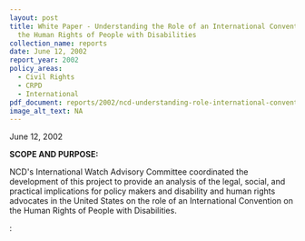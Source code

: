 ```yaml
---
layout: post
title: White Paper - Understanding the Role of an International Convention on
  the Human Rights of People with Disabilities
collection_name: reports
date: June 12, 2002
report_year: 2002
policy_areas:
  - Civil Rights
  - CRPD
  - International
pdf_document: reports/2002/ncd-understanding-role-international-convention-human-rights-disabilities-white-paper-2002.pdf
image_alt_text: NA
---
```

June 12, 2002

**S﻿COPE AND PURPOSE:**

NCD's International Watch Advisory Committee coordinated the development of this project to provide an analysis of the legal, social, and practical implications for policy makers and disability and human rights advocates in the United States on the role of an International Convention on the Human Rights of People with Disabilities.

: